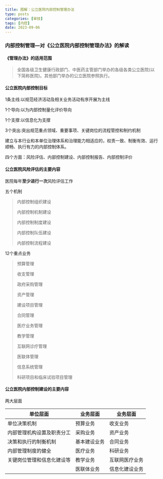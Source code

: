 ```yaml
---
title: 图解：公立医院内部控制管理办法​
type: posts
categories: [审技]
tags: [内控]
date: 2023-09-06
---
```

### 内部控制管理—对《公立医院内部控制管理办法》的解读

#### 《管理办法》的适用范围

> 全国各级卫生健康行政部门、中医药主管部门举办的各级各类公立医院(以下简称医院)。其他部门举办的公立医院参照执行。

#### 公立医院内部控制目标

1条主线:以规范经济活动及相关业务活动有序开展为主线

1个导向:以为内部控制量化评价导向

1个支撑:以信息化为支撑

3个突出:突出规范重点领域、重要事项、关键岗位的流程管控和制约机制

建立与本行业和本单位治理体系和治理能力相适应的，权责一致、制衡有效、运行顺畅、执行有力的内部控制体系。

四个方面：风险评估、内部控制建设、内部控制报告、内部控制评价

#### 公立医院风险评估的主要内容

医院每年**至少进行一次**风险评估工作

五个机制

> 内部控制组织建设
> 
> 内部控制机制建设
> 
> 内部控制制度建设
> 
> 内部控制队伍建设
> 
> 内部控制流程建设

12个重点业务

> 预算管理
> 
> 收支管理
> 
> 政府采购管理
> 
> 资产管理
> 
> 建设项目管理
> 
> 合同管理
> 
> 医疗业务管理
> 
> 教学管理
> 
> 互联网诊疗管理
> 
> 医联体管理
> 
> 信息系统管理
> 
> 科研项目和临床试验项目管理


#### 公立医院内部控制建设的主要内容

两大层面

|单位层面|业务层面|业务层面|
|---|---|---|
|单位决策机制|预算业务|收支业务|
|内部管理机构设置及职责分工|采购业务|资产业务|
|决策和执行的制衡机制|基本建设业务|合同业务|
|内部管理制度的健全|医疗业务|科研业务|
|关键岗位管理和信息化建设等|教学业务|互联网医疗业务|
||医联体业务|信息化建设业务|